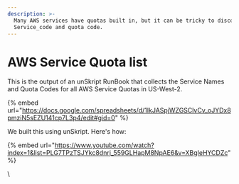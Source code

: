 ```yaml
---
description: >-
  Many AWS services have quotas built in, but it can be tricky to discover the
  Service_code and quota code.
---
```


# AWS Service Quota list

This is the output of an unSkript RunBook that collects the Service Names and Quota Codes for all AWS Service Quotas in US-West-2.

{% embed url="https://docs.google.com/spreadsheets/d/1IkJASpjWZGSClvCv_oJYDx8pmziN5sEZU141cp7L3p4/edit#gid=0" %}

We built this using unSkript.  Here's how:

{% embed url="https://www.youtube.com/watch?index=1&list=PLG7TPzTSJYkc8dnrj_559GLHapM8NpAE6&v=XBgIeHYCDZc" %}

\